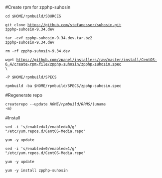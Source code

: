 #Create rpm for zpphp-suhosin

<code>cd $HOME/rpmbuild/SOURCES</code>

<code>git clone https://github.com/stefanesser/suhosin.git zpphp-suhosin-9.34.dev</code>

<code>tar -cvf zpphp-suhosin-9.34.dev.tar.bz2 zpphp-suhosin-9.34.dev</code>

<code>rm -rf zpphp-suhosin-9.34.dev</code>

<code>wget https://github.com/zpanel/installers/raw/master/install/CentOS-6_4/create-rpm-file/zpphp-suhosin/zpphp-suhosin.spec \ </code>

<code>-P $HOME/rpmbuild/SPECS</code>

<code>rpmbuild -ba $HOME/rpmbuild/SPECS/zpphp-suhosin.spec</code>

#Regenerate repo

<code>createrepo --update $HOME/rpmbuild/RPMS/$(uname -m)</code>

#Install

<code>sed -i 's/enabled=1/enabled=0/g' "/etc/yum.repos.d/CentOS-Media.repo"</code>

<code>yum -y update</code>

<code>sed -i 's/enabled=0/enabled=1/g' "/etc/yum.repos.d/CentOS-Media.repo"</code>

<code>yum -y update</code>

<code>yum -y install zpphp-suhosin</code>

